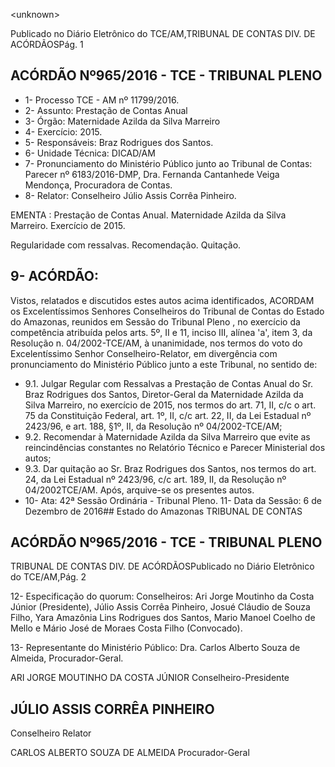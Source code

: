 &lt;unknown&gt;

Publicado  no  Diário Eletrônico do TCE/AM,TRIBUNAL DE CONTAS DIV. DE  ACÓRDÃOSPág. 1

## ACÓRDÃO Nº965/2016 - TCE - TRIBUNAL PLENO

- 1- Processo TCE - AM nº 11799/2016.
- 2- Assunto: Prestação de Contas Anual
- 3- Órgão: Maternidade Azilda da Silva Marreiro
- 4- Exercício: 2015.
- 5- Responsáveis: Braz Rodrigues dos Santos.
- 6- Unidade Técnica: DICAD/AM
- 7- Pronunciamento  do Ministério  Público  junto  ao Tribunal  de Contas: Parecer  nº 6183/2016-DMP, Dra. Fernanda Cantanhede Veiga Mendonça, Procuradora de Contas.
- 8- Relator: Conselheiro Júlio Assis Corrêa Pinheiro.

EMENTA : Prestação de Contas Anual. Maternidade Azilda da Silva Marreiro. Exercício de 2015.

Regularidade com ressalvas. Recomendação. Quitação.

## 9- ACÓRDÃO:

Vistos, relatados e discutidos estes autos acima identificados, ACORDAM os Excelentíssimos Senhores Conselheiros do Tribunal de Contas do Estado do Amazonas, reunidos em Sessão do Tribunal Pleno , no exercício da competência atribuída pelos arts. 5º, II e 11, inciso III, alínea 'a', item 3, da Resolução n. 04/2002-TCE/AM, à unanimidade, nos termos do voto do Excelentíssimo Senhor Conselheiro-Relator, em divergência com pronunciamento do Ministério Público junto a este Tribunal, no sentido de:

- 9.1. Julgar Regular com Ressalvas a  Prestação de Contas Anual do Sr. Braz  Rodrigues  dos  Santos,  Diretor-Geral  da Maternidade  Azilda  da Silva Marreiro, no exercício de 2015, nos termos do art. 71, II, c/c o art. 75 da Constituição Federal, art. 1º, II, c/c art. 22, II, da Lei Estadual nº 2423/96, e art. 188, §1º, II, da Resolução nº 04/2002-TCE/AM;
- 9.2. Recomendar à  Maternidade  Azilda  da  Silva  Marreiro  que  evite  as reincindências  constantes  no  Relatório  Técnico  e  Parecer  Ministerial dos autos;
- 9.3. Dar quitação ao Sr. Braz Rodrigues dos Santos, nos termos do art. 24, da Lei Estadual nº 2423/96, c/c art. 189, II, da  Resolução nº 04/2002TCE/AM. Após, arquive-se os presentes autos.
- 10-  Ata: 42ª Sessão Ordinária - Tribunal Pleno. 11-  Data da Sessão: 6 de Dezembro de 2016## Estado do Amazonas TRIBUNAL DE CONTAS

## ACÓRDÃO Nº965/2016 - TCE - TRIBUNAL PLENO

TRIBUNAL DE CONTAS DIV. DE  ACÓRDÃOSPublicado  no  Diário Eletrônico do TCE/AM,Pág. 2

12-  Especificação  do  quorum: Conselheiros: Ari Jorge  Moutinho  da  Costa  Júnior (Presidente),  Júlio Assis  Corrêa  Pinheiro, Josué  Cláudio  de  Souza  Filho, Yara Amazônia Lins Rodrigues dos Santos, Mario Manoel Coelho de Mello e Mário José de Moraes Costa Filho (Convocado).

13-  Representante do Ministério Público: Dra. Carlos Alberto Souza de Almeida, Procurador-Geral.

ARI JORGE MOUTINHO DA COSTA JÚNIOR Conselheiro-Presidente

## JÚLIO ASSIS CORRÊA PINHEIRO

Conselheiro Relator

CARLOS ALBERTO SOUZA DE ALMEIDA Procurador-Geral